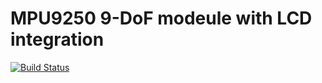 # MPU9250 9-DoF modeule with LCD integration

[![Build Status](https://travis-ci.com/arunkumar-mourougappane/mpu9250_hal.svg?branch=master)](https://travis-ci.com/arunkumar-mourougappane/mpu9250_hal)

</br>